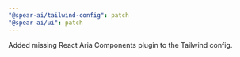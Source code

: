 ```yaml
---
"@spear-ai/tailwind-config": patch
"@spear-ai/ui": patch
---
```


Added missing React Aria Components plugin to the Tailwind config.
